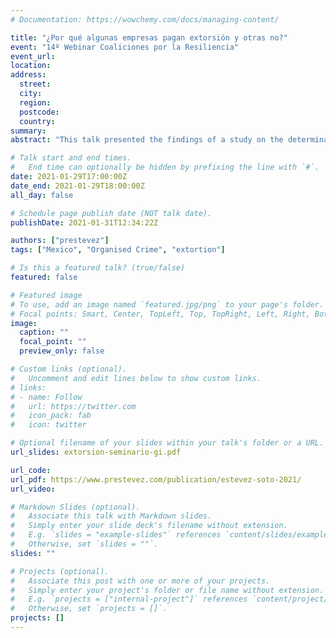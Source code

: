 ```yaml
---
# Documentation: https://wowchemy.com/docs/managing-content/

title: "¿Por qué algunas empresas pagan extorsión y otras no?"
event: "14º Webinar Coaliciones por la Resiliencia"
event_url:
location:
address:
  street:
  city:
  region:
  postcode:
  country:
summary:
abstract: "This talk presented the findings of a study on the determinants of extortion compliance in Mexico, and the implications to prevent this crime in Mexico and Central America."

# Talk start and end times.
#   End time can optionally be hidden by prefixing the line with `#`.
date: 2021-01-29T17:00:00Z
date_end: 2021-01-29T18:00:00Z
all_day: false

# Schedule page publish date (NOT talk date).
publishDate: 2021-01-31T12:34:22Z

authors: ["prestevez"]
tags: ["Mexico", "Organised Crime", "extortion"]

# Is this a featured talk? (true/false)
featured: false

# Featured image
# To use, add an image named `featured.jpg/png` to your page's folder.
# Focal points: Smart, Center, TopLeft, Top, TopRight, Left, Right, BottomLeft, Bottom, BottomRight.
image:
  caption: ""
  focal_point: ""
  preview_only: false

# Custom links (optional).
#   Uncomment and edit lines below to show custom links.
# links:
# - name: Follow
#   url: https://twitter.com
#   icon_pack: fab
#   icon: twitter

# Optional filename of your slides within your talk's folder or a URL.
url_slides: extorsion-seminario-gi.pdf

url_code:
url_pdf: https://www.prestevez.com/publication/estevez-soto-2021/
url_video:

# Markdown Slides (optional).
#   Associate this talk with Markdown slides.
#   Simply enter your slide deck's filename without extension.
#   E.g. `slides = "example-slides"` references `content/slides/example-slides.md`.
#   Otherwise, set `slides = ""`.
slides: ""

# Projects (optional).
#   Associate this post with one or more of your projects.
#   Simply enter your project's folder or file name without extension.
#   E.g. `projects = ["internal-project"]` references `content/project/deep-learning/index.md`.
#   Otherwise, set `projects = []`.
projects: []
---
```


